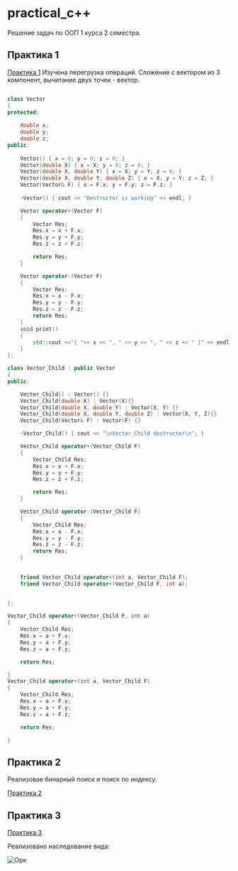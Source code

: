 # practical_c++
Решение задач по ООП 1 курса 2 семестра.

## Практика 1

[Практика 1](https://github.com/katerina-Evdokimova/practical_OOP/blob/main/Practical_1.cpp)
Изучена перегрузка операций.
Сложение с вектором из 3 компонент, вычитание двух точек - вектор.

```Cpp

class Vector
{
protected:
	
	double x;
	double y;
	double z;
public:
	
	Vector() { x = 0; y = 0; z = 0; }
	Vector(double X) { x = X; y = 0; z = 0; }
	Vector(double X, double Y) { x = X; y = Y; z = 0; }
	Vector(double X, double Y, double Z) { x = X; y = Y; z = Z; }
	Vector(Vector& F) { x = F.x; y = F.y; z = F.z; }
	
	~Vector() { cout << "Destructor is working" << endl; }

	Vector operator+(Vector F)
	{
		Vector Res;
		Res.x = x + F.x;
		Res.y = y + F.y;
		Res.z = z + F.z;

		return Res;
	}

	Vector operator-(Vector F) 
	{
		Vector Res;
		Res.x = x - F.x;
		Res.y = y - F.y;
		Res.z = z - F.z;
		return Res;
	}
	void print()
	{
		std::cout <<"{ "<< x << ", " << y << ", " << z << " }" << endl;
	}
};

class Vector_Child : public Vector
{
public:

	Vector_Child() : Vector() {}
	Vector_Child(double X) : Vector(X){}
	Vector_Child(double X, double Y) : Vector(X, Y) {}
	Vector_Child(double X, double Y, double Z) : Vector(X, Y, Z){}
	Vector_Child(Vector& F) : Vector(F) {}

	~Vector_Child() { cout << "\nVector_Child destructor\n"; }

	Vector_Child operator+(Vector_Child F)
	{
		Vector_Child Res;
		Res.x = x + F.x;
		Res.y = y + F.y;
		Res.z = z + F.z;

		return Res;
	}

	Vector_Child operator-(Vector_Child F)
	{	
		Vector_Child Res;
		Res.x = x - F.x;
		Res.y = y - F.y;
		Res.z = z - F.z;
		return Res;
	}
	

	friend Vector_Child operator+(int a, Vector_Child F);
	friend Vector_Child operator+(Vector_Child F, int a);

	
};

Vector_Child operator+(Vector_Child F, int a)
{
	Vector_Child Res;
	Res.x = a + F.x;
	Res.y = a + F.y;
	Res.z = a + F.z;

	return Res;

}
Vector_Child operator+(int a, Vector_Child F)
{
	Vector_Child Res;
	Res.x = a + F.x;
	Res.y = a + F.y;
	Res.z = a + F.z;

	return Res;

}
```
## Практика 2

Реализовае бинарный поиск и поиск по индексу.

[Практика 2](https://github.com/katerina-Evdokimova/practical_c-/blob/main/Practical_2.cpp)

## Практика 3

[Практика 3](https://github.com/katerina-Evdokimova/practical_OOP/blob/main/Practical_3.cpp)

Реализовано наследование вида:

![](https://sun9-20.userapi.com/impg/jJaWEDUd17y5fzsy1I2tkH84kgwKLTVHERXZXw/N9qxrxj67IU.jpg?size=649x622&quality=96&sign=86febb1c61f96121d838fab3e53b2022&type=album "Орк")

